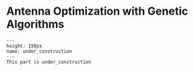 # Antenna Optimization with Genetic Algorithms
```{figure} ../under_construction.png
---
height: 150px
name: under_construction
---
This part is under_construction
```
